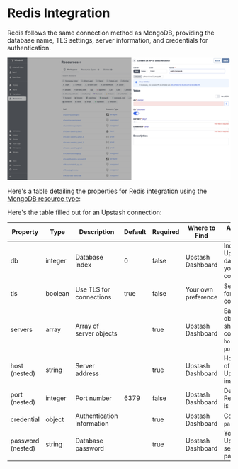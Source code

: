 # Redis Integration

Redis follows the same connection method as MongoDB, providing the database name, TLS settings, server information, and credentials for authentication.

![Add Mongodb](../assets/integrations/add_mongodb.png)

Here's a table detailing the properties for Redis integration using the [MongoDB resource type](https://hub.windmill.dev/resource_types/22/mongodb):

Here's the table filled out for an Upstash connection:

| Property       | Type    | Description                                | Default      | Required | Where to Find                          | Additional Details                                   |
|----------------|---------|--------------------------------------------|--------------|----------|----------------------------------------|-------------------------------------------------------|
| db             | integer | Database index                             | 0            | false    | Upstash Dashboard                      | Index of the Upstash database you want to connect to  |
| tls            | boolean | Use TLS for connections                    | true         | false    | Your own preference                    | Set to true for secure connections                    |
| servers        | array   | Array of server objects                    |              | true     | Upstash Dashboard                      | Each server object should contain `host` and `port`  |
| host (nested)  | string  | Server address                             |              | true     | Upstash Dashboard                      | Hostname of the Upstash instance                      |
| port (nested)  | integer | Port number                                | 6379         | false    | Upstash Dashboard                      | Default Redis port is `6379`                          |
| credential     | object  | Authentication information                 |              | true     | Upstash Dashboard                      | Contains `password`                                   |
| password (nested) | string  | Database password                          |              | true     | Upstash Dashboard                      | Your Upstash server's password                        |
